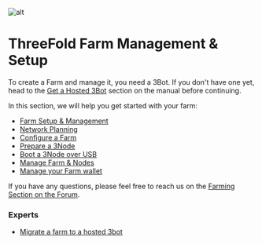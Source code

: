 <!--- to delete: replace by farming_diy_guide.md --->

![alt](img/cap2layer.png)

# ThreeFold Farm Management & Setup

To create a Farm and manage it, you need a 3Bot. If you don't have one yet, head to the [Get a Hosted 3Bot](sdk:3bot_deployer) section on the manual before continuing.

In this section, we will help you get started with your farm:

* [Farm Setup & Management](farming_diy_guide)
* [Network Planning](networking_toc)
* [Configure a Farm](farm_init)
* [Prepare a 3Node](3node_prepare)
* [Boot a 3Node over USB](boot_3node_usb)
* [Manage Farm & Nodes](3bot_farm_mgmt)
* [Manage your Farm wallet](configure_wallet)

If you have any questions, please feel free to reach us on the [Farming Section on the Forum](https://forum.Threefold.io/c/Threefold-grid-support/farmer-discussion).

### Experts

* [Migrate a farm to a hosted 3bot](farm_migration)
